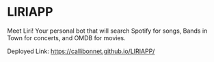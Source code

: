 # LIRIAPP


Meet Liri! Your personal bot that will search Spotify for songs, Bands in Town for concerts, and OMDB for movies. 

Deployed Link: https://callibonnet.github.io/LIRIAPP/

